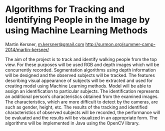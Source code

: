 # Algorithms for Tracking and Identifying People in the Image by using Machine Learning Methods
Martin Kersner, m.kersner@gmail.com
http://surmon.org/summer-camp-2014/martin-kersner/

The aim of the project is to track and identify walking people from the top view. For these purposes will be used RGB and depth images which will be concurrently recorded. Segmentation algorithms using depth information will be designed and the observed subjects will be tracked. The features describing visual appearance of subjects will be extracted and used for creating model using Machine Learning methods. Model will be able to assign an identification to particular subjects. The identification represents an additional person’s characteristics obtained from the examined images. The characteristics, which are more difficult to detect by the cameras, are such as gender, height, etc. The results of the tracking and identified characteristics of observed subjects will be recorded, the performance will be evaluated and the results will be visualized in an appropriate form. The algorithms will be implemented in Java using the OpenCV library.
